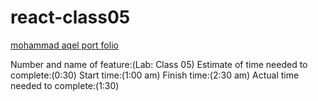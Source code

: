 # react-class05
[mohammad aqel port folio](https://mohammadaqelportfolio.netlify.app/)


Number and name of feature:(Lab: Class 05)
Estimate of time needed to complete:(0:30)
Start time:(1:00 am)
Finish time:(2:30 am)
Actual time needed to complete:(1:30)